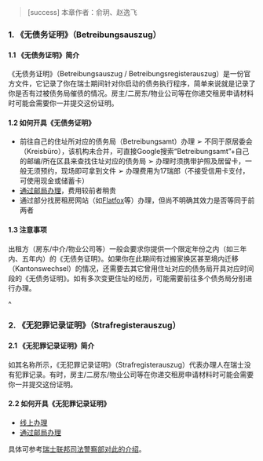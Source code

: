 > [success] 本章作者：俞玥、赵逸飞

### **1. 《无债务证明》（Betreibungsauszug）**
#### **1.1 《无债务证明》简介**
《无债务证明》（Betreibungsauszug / Betreibungsregisterauszug）是一份官方文件，它记录了你在瑞士期间针对你启动的债务执行程序，简单来说就是记录了你是否有过被债务局催债的情况。房主/二房东/物业公司等在你递交租房申请材料时可能会需要你一并提交这份证明。

#### **1.2 如何开具《无债务证明》**
- 前往自己的住址所对应的债务局（Betreibungsamt）办理
➢ 不同于原居委会（Kreisbüro），该机构未合并，可直接Google搜索“Betreibungsamt”+自己的邮编/所在区县来查找住址对应的债务局
➢ 办理时须携带护照及居留卡，一般无须预约，现场即可拿到文件
➢ 办理费用为17瑞郎（不接受信用卡支付，可使用现金或储蓄卡）
- [通过邮局办理](<https://www.post.ch/de/standorte/behoerdendienstleistungen/betreibungsregisterauszug>)，费用较前者稍贵
- 通过部分找房租房网站（如[Flatfox](<https://flatfox.ch/c/de/betreibungsauszug/?gclid=CjwKCAjwrranBhAEEiwAzbhNtUMG2GJTeBt3hnnZlITQi7dVPcNhlGRo115Jju5G-RNH41ZEV8WiVxoCOwIQAvD_BwE>)等）办理，但尚不明确其效力是否等同于前两者
 
#### **1.3 注意事项**
出租方（房东/中介/物业公司等）一般会要求你提供一个限定年份之内（如三年内、五年内）的《无债务证明》。如果你在此期间有过搬家换区甚至境内迁移（Kantonswechsel）的情况，还需要去其它曾用住址对应的债务局开具对应时间段的《无债务证明》。如有多次变更住址的经历，可能需要前往多个债务局分别进行办理。

^

### **2. 《无犯罪记录证明》（Strafregisterauszug）**
#### **2.1 《无犯罪记录证明》简介**
如其名称所示，《无犯罪记录证明》（Strafregisterauszug）代表办理人在瑞士没有犯罪记录。有时，房主/二房东/物业公司等在你递交租房申请材料时可能会需要你一并提交这份证明。
#### **2.2 如何开具《无犯罪记录证明》**
- [线上办理](<https://www.e-service.admin.ch/crex/cms/content/strafregister/strafregister_de>)
- [通过邮局办理](<https://www.post.ch/de/standorte/behoerdendienstleistungen/strafregisterauszug>)

具体可参考[瑞士联邦司法警察部对此的介绍](<https://www.e-service.admin.ch/crex/cms/content/strafregister/uebersicht_de>)。